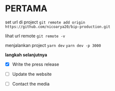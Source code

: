 # PERTAMA

set url di project
`git remote add origin https://github.com/nicoarya20/bip-production.git`

lihat url remote
`git remote -v`

menjalankan project
`yarn dev`
`yarn dev -p 3000`

__langkah selanjutnya__

- [x] Write the press release
- [ ] Update the website
- [ ] Contact the media

